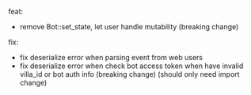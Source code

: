 feat:

- remove Bot::set_state, let user handle mutability (breaking change)

fix:

- fix deserialize error when parsing event from web users
- fix deserialize error when check bot access token when have invalid villa_id or bot auth info (breaking change)
  (should only need import change)